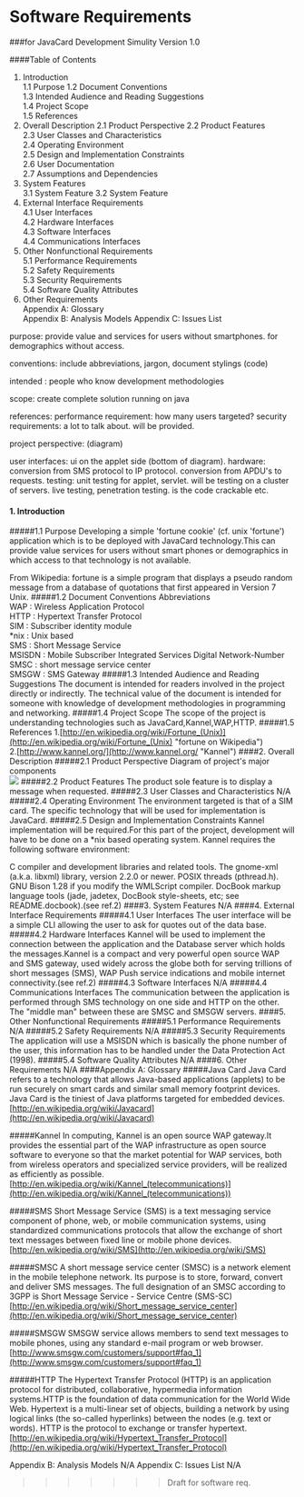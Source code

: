 # Software Requirements
###for JavaCard Development Simulity
Version 1.0

####Table of Contents
1.  Introduction	
	1.1	Purpose	
	1.2	Document Conventions	
	1.3	Intended Audience and Reading Suggestions	
	1.4	Project Scope	
	1.5	References	
2.	Overall Description	
	2.1	Product Perspective	
	2.2	Product Features	
	2.3	User Classes and Characteristics	
	2.4	Operating Environment	
	2.5	Design and Implementation Constraints	
	2.6	User Documentation	
	2.7	Assumptions and Dependencies	
3.	System Features	<br>
	3.1	System Feature 
	3.2 System Feature	
4.	External Interface Requirements<br>	
	4.1	User Interfaces<br>	
	4.2	Hardware Interfaces	<br>
	4.3	Software Interfaces	<br>
	4.4	Communications Interfaces	
5.	Other Nonfunctional Requirements	
	5.1	Performance Requirements	
	5.2	Safety Requirements	<br>
	5.3	Security Requirements	<br>
	5.4	Software Quality Attributes	
6.	Other Requirements	
Appendix A: Glossary	
Appendix B: Analysis Models	
Appendix C: Issues List	

purpose: provide value and services for users without smartphones. for demographics without access.

conventions: include abbreviations, jargon, document stylings (code)

intended : people who know development methodologies

scope: create complete solution running on java

references: 
performance requirement: how many users targeted?
security requirements: a lot to talk about. will be provided.

project perspective: (diagram)

user interfaces: ui on the applet side (bottom of diagram). 
hardware: conversion from SMS protocol to IP protocol. conversion from APDU's to requests.
testing: unit testing for applet, servlet.
will be testing on a cluster of servers.
live testing, penetration testing.
is the code crackable etc.


#### 1. Introduction
#####1.1 Purpose
Developing a simple 'fortune 
cookie' (cf. unix 'fortune') application which is to be deployed with JavaCard technology.This can provide value services for users without smart phones or demographics in which access to that technology is not available. 

From Wikipedia: fortune is a simple program that displays a pseudo random message from a database of quotations that first appeared in Version 7 Unix.
#####1.2 Document Conventions
Abbreviations<br>
WAP : Wireless Application Protocol<br>
HTTP : Hypertext Transfer Protocol<br>
SIM : Subscriber identity module<br>
*nix : Unix based<br>
SMS : Short Message Service<br>
MSISDN : Mobile Subscriber Integrated Services Digital Network-Number<br>
SMSC : short message service center<br>
SMSGW : SMS Gateway
#####1.3	Intended Audience and Reading Suggestions
The document is intended for readers involved in the project directly or indirectly. The technical value of the document is intended for someone with knowledge of development methodologies in programming and networking. 
#####1.4	Project Scope
The scope of the project is understanding technologies such as JavaCard,Kannel,WAP,HTTP.
#####1.5	References
1.[http://en.wikipedia.org/wiki/Fortune_(Unix)](http://en.wikipedia.org/wiki/Fortune_(Unix) "fortune on Wikipedia")<br/>
2.[http://www.kannel.org/](http://www.kannel.org/ "Kannel")
####2.	Overall Description
#####2.1	Product Perspective
Diagram of project's major components<br/>
![](http://s7.postimage.org/h1u6cld23/Application_Graph.jpg)
#####2.2	Product Features
The product sole feature is to display a message when requested.
#####2.3	User Classes and Characteristics
N/A
#####2.4	Operating Environment
The environment targeted is that of a SIM card. The specific technology that will be used for implementation is JavaCard.
#####2.5	Design and Implementation Constraints
Kannel implementation will be required.For this part of the project, development will have to be done on a *nix based operating system.
Kannel requires the following software environment:

C compiler and development libraries and related tools.
The gnome-xml (a.k.a. libxml) library, version 2.2.0 or newer. 
POSIX threads (pthread.h).
GNU Bison 1.28 if you modify the WMLScript compiler.
DocBook markup language tools (jade, jadetex, DocBook style-sheets, etc; see README.docbook).(see ref.2)
####3.	System Features	
N/A
####4.	External Interface Requirements
#####4.1	User Interfaces
The user interface will be a simple CLI allowing the user to ask for quotes out of the data base.
#####4.2	Hardware Interfaces
Kannel will be used to implement the connection between the application and the Database server which holds the messages.Kannel is a compact and very powerful open source WAP and SMS gateway, used widely across the globe both for serving trillions of short messages (SMS), WAP Push service indications and mobile internet connectivity.(see ref.2)
#####4.3	Software Interfaces
N/A
#####4.4	Communications Interfaces
The communication between the application is performed through SMS technology on one side and HTTP on the other. The "middle man" between these are SMSC and SMSGW servers.
####5.	Other Nonfunctional Requirements
#####5.1	Performance Requirements
N/A
#####5.2	Safety Requirements
N/A
#####5.3	Security Requirements
The application will use a MSISDN which is basically the phone number of the user, this information has to be handled under the Data Protection Act (1998).
#####5.4	Software Quality Attributes
N/A
####6.	Other Requirements	N/A
####Appendix A: Glossary
#####Java Card 
Java Card refers to a technology that allows Java-based applications (applets) to be run securely on smart cards and similar small memory footprint devices. Java Card is the tiniest of Java platforms targeted for embedded devices.[http://en.wikipedia.org/wiki/Javacard](http://en.wikipedia.org/wiki/Javacard)

#####Kannel
In computing, Kannel is an open source WAP gateway.It provides the essential part of the WAP infrastructure as open source software to everyone so that the market potential for WAP services, both from wireless operators and specialized service providers, will be realized as efficiently as possible.[http://en.wikipedia.org/wiki/Kannel_(telecommunications)](http://en.wikipedia.org/wiki/Kannel_(telecommunications))

#####SMS
Short Message Service (SMS) is a text messaging service component of phone, web, or mobile communication systems, using standardized communications protocols that allow the exchange of short text messages between fixed line or mobile phone devices.[http://en.wikipedia.org/wiki/SMS](http://en.wikipedia.org/wiki/SMS)

#####SMSC
A short message service center (SMSC) is a network element in the mobile telephone network. Its purpose is to store, forward, convert and deliver SMS messages.
The full designation of an SMSC according to 3GPP is Short Message Service - Service Centre (SMS-SC)[http://en.wikipedia.org/wiki/Short_message_service_center](http://en.wikipedia.org/wiki/Short_message_service_center)

#####SMSGW
SMSGW service allows members to send text messages to mobile phones, using any standard e-mail program or web browser.[http://www.smsgw.com/customers/support#faq_1](http://www.smsgw.com/customers/support#faq_1)

#####HTTP
The Hypertext Transfer Protocol (HTTP) is an application protocol for distributed, collaborative, hypermedia information systems.HTTP is the foundation of data communication for the World Wide Web.
Hypertext is a multi-linear set of objects, building a network by using logical links (the so-called hyperlinks) between the nodes (e.g. text or words). HTTP is the protocol to exchange or transfer hypertext.[http://en.wikipedia.org/wiki/Hypertext_Transfer_Protocol](http://en.wikipedia.org/wiki/Hypertext_Transfer_Protocol)




Appendix B: Analysis Models N/A	
Appendix C: Issues List	N/A
>>>>>>> Draft for software req.
